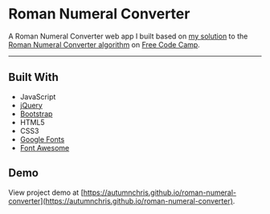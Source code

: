 # Roman Numeral Converter

A Roman Numeral Converter web app I built based on [my solution](https://github.com/autumnchris/free-code-camp-algorithms/blob/master/intermediate-algorithms/roman-numeral-converter.js) to the [Roman Numeral Converter algorithm](https://www.freecodecamp.org/challenges/roman-numeral-converter) on [Free Code Camp](https://www.freecodecamp.org).

---

## Built With
* JavaScript
* [jQuery](https://jquery.com)
* [Bootstrap](https://getbootstrap.com)
* HTML5
* CSS3
* [Google Fonts](https://fonts.google.com)
* [Font Awesome](http://fontawesome.io)

## Demo

View project demo at [https://autumnchris.github.io/roman-numeral-converter](https://autumnchris.github.io/roman-numeral-converter).
